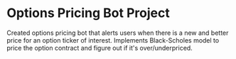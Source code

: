 # Options Pricing Bot Project

Created options pricing bot that alerts users when there is a new and better price for an option ticker of interest. 
Implements Black-Scholes model to price the option contract and figure out if it's over/underpriced. 
